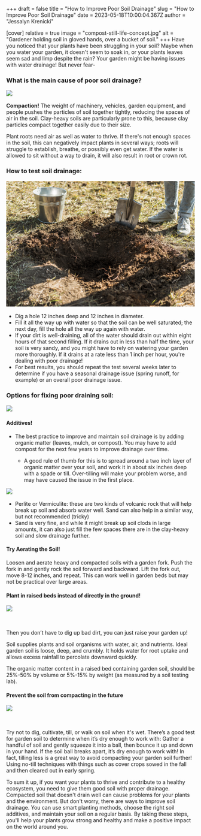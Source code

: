 +++
draft = false
title = "How to Improve Poor Soil Drainage"
slug = "How to Improve Poor Soil Drainage"
date = 2023-05-18T10:00:04.367Z
author = "Jessalyn Krenicki"


[cover]
relative = true
image = "compost-still-life-concept.jpg"
alt = "Gardener holding soil in gloved hands, over a bucket of soil."
+++
Have you noticed that your plants have been struggling in your soil? Maybe when you water your garden, it doesn't seem to soak in, or your plants leaves seem sad and limp despite the rain? Your garden might be having issues with water drainage! But never fear- 

### What is the main cause of poor soil drainage?

![](close-up-seeder-attached-tractor-field.jpg)

**Compaction!** The weight of machinery, vehicles, garden equipment, and people pushes the particles of soil together tightly, reducing the spaces of air in the soil. Clay-heavy soils are particularly prone to this, because clay particles compact together easily due to their size.

Plant roots need air as well as water to thrive. If there's not enough spaces in the soil, this can negatively impact plants in several ways; roots will struggle to establish, breathe, or possibly even get water. If the water is allowed to sit without a way to drain, it will also result in root or crown rot.

### How to test soil drainage:

![](man-digging-hole-with-shovel-plant-tree.jpg)

* Dig a hole 12 inches deep and 12 inches in diameter.
* Fill it all the way up with water so that the soil can be well saturated; the next day, fill the hole all the way up again with water.
* If your dirt is well-draining, all of the water should drain out within eight hours of that second filling. If it drains out in less than half the time, your soil is very sandy, and you might have to rely on watering your garden more thoroughly. If it drains at a rate less than 1 inch per hour, you're dealing with poor drainage!
* For best results, you should repeat the test several weeks later to determine if you have a seasonal drainage issue (spring runoff, for example) or an overall poor drainage issue.

### Options for fixing poor draining soil: 

![](gardener-mulching-spring-garden-with-pine-wood-chips-mulch-pouring-it-out-bag-man-puts-bark-around-plants.jpg)

#### Additives!

* The best practice to improve and maintain soil drainage is by adding organic matter (leaves, mulch, or compost). You may have to add compost for the next few years to improve drainage over time.

  * A good rule of thumb for this is to spread around a two inch layer of organic matter over your soil, and work it in about six inches deep with a spade or till. Over-tilling will make your problem worse, and may have caused the issue in the first place.

![](close-up-ground-texture-detail.jpg)

* Perlite or Vermiculite: these are two kinds of volcanic rock that will help break up soil and absorb water well. Sand can also help in a similar way, but not recommended (tricky) 
* Sand is very fine, and while it might break up soil clods in large amounts, it can also just fill the few spaces there are in the clay-heavy soil and slow drainage further.

#### Try Aerating the Soil!

Loosen and aerate heavy and compacted soils with a garden fork. Push the fork in and gently rock the soil forward and backward. Lift the fork out, move 8-12 inches, and repeat. This can work well in garden beds but may not be practical over large areas.

#### Plant in raised beds instead of directly in the ground!

![](beds-with-cultivated-vegetables-rustic-vegetable-garden.jpg)

 

Then you don’t have to dig up bad dirt, you can just raise your garden up!

Soil supplies plants and soil organisms with water, air, and nutrients. Ideal garden soil is loose, deep, and crumbly. It holds water for root uptake and allows excess rainfall to percolate downward quickly.

The organic matter content in a raised bed containing garden soil, should be 25%-50% by volume or 5%-15% by weight (as measured by a soil testing lab). 

#### Prevent the soil from compacting in the future

![](long-shot-agricultural-field.jpg)

 

Try not to dig, cultivate, till, or walk on soil when it's wet. There’s a good test for garden soil to determine when it’s dry enough to work with: Gather a handful of soil and gently squeeze it into a ball, then bounce it up and down in your hand. If the soil ball breaks apart, it’s dry enough to work with!
In fact, tilling less is a great way to avoid compacting your garden soil further! Using no-till techniques with things such as cover crops sowed in the fall and then cleared out in early spring.


To sum it up, if you want your plants to thrive and contribute to a healthy ecosystem, you need to give them good soil with proper drainage. Compacted soil that doesn't drain well can cause problems for your plants and the environment. But don't worry, there are ways to improve soil drainage. You can use smart planting methods, choose the right soil additives, and maintain your soil on a regular basis. By taking these steps, you'll help your plants grow strong and healthy and make a positive impact on the world around you.